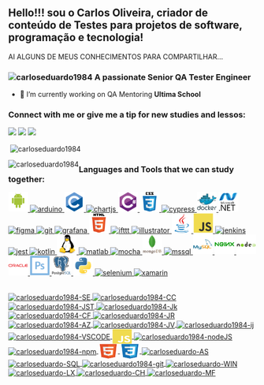 ## Hello!!! sou o Carlos Oliveira, criador de conteúdo de Testes para projetos de software, programação e tecnologia!
AI ALGUNS DE MEUS CONHECIMENTOS PARA COMPARTILHAR...

<h3 align="left"> <img src="https://komarev.com/ghpvc/?username=carloseduardo1984&label=Profile%20views&color=0e75b6&style=flat" alt="carloseduardo1984" /> A passionate Senior QA Tester Engineer   </h3>

- 🔭 I’m currently working on QA Mentoring **Ultima School**

<h3 align="left">Connect with me or give me a tip for new studies and lessos:</h3>
<p align="left">
  <a href="https://www.youtube.com/@ceocampanhaeletronicaonlin8457"><img src="https://img.shields.io/badge/YouTube-FF0000?style=for-the-badge&logo=youtube&logoColor=white" target="_blank"></a>   
 <a href = "mailto:carloseduardo1984@gmail.com"><img src="https://img.shields.io/badge/-Gmail-%23333?style=for-the-badge&logo=gmail&logoColor=white" target="_blank"></a>
  <a href="https://www.linkedin.com/in/carlosoliveira1984/" target="_blank"><img src="https://img.shields.io/badge/-LinkedIn-%230077B5?style=for-the-badge&logo=linkedin&logoColor=white" target="_blank"></a>  
 </a>

</p> 

<p>&nbsp;<img align="center" src="https://github-readme-stats.vercel.app/api?username=carloseduardo1984&show_icons=true&locale=en" alt="carloseduardo1984" /></p>
  
<p><img align="left" src="https://github-readme-stats.vercel.app/api/top-langs?username=carloseduardo1984&show_icons=true&locale=en&layout=compact" alt="carloseduardo1984" /></p>


<h3 align="left">Languages and Tools that we can study together:</h3>
<p align="left"> <a href="https://developer.android.com" target="_blank" rel="noreferrer"> <img src="https://raw.githubusercontent.com/devicons/devicon/master/icons/android/android-original-wordmark.svg" alt="android" width="40" height="40"/> </a> <a href="https://www.arduino.cc/" target="_blank" rel="noreferrer"> <img src="https://cdn.worldvectorlogo.com/logos/arduino-1.svg" alt="arduino" width="40" height="40"/> </a> <a href="https://www.cprogramming.com/" target="_blank" rel="noreferrer"> <img src="https://raw.githubusercontent.com/devicons/devicon/master/icons/c/c-original.svg" alt="c" width="40" height="40"/> </a> <a href="https://www.chartjs.org" target="_blank" rel="noreferrer"> <img src="https://www.chartjs.org/media/logo-title.svg" alt="chartjs" width="40" height="40"/> </a> <a href="https://www.w3schools.com/cs/" target="_blank" rel="noreferrer"> <img src="https://raw.githubusercontent.com/devicons/devicon/master/icons/csharp/csharp-original.svg" alt="csharp" width="40" height="40"/> </a> <a href="https://www.w3schools.com/css/" target="_blank" rel="noreferrer"> <img src="https://raw.githubusercontent.com/devicons/devicon/master/icons/css3/css3-original-wordmark.svg" alt="css3" width="40" height="40"/> </a> <a href="https://www.cypress.io" target="_blank" rel="noreferrer"> <img src="https://raw.githubusercontent.com/simple-icons/simple-icons/6e46ec1fc23b60c8fd0d2f2ff46db82e16dbd75f/icons/cypress.svg" alt="cypress" width="40" height="40"/> </a> <a href="https://www.docker.com/" target="_blank" rel="noreferrer"> <img src="https://raw.githubusercontent.com/devicons/devicon/master/icons/docker/docker-original-wordmark.svg" alt="docker" width="40" height="40"/> </a> <a href="https://dotnet.microsoft.com/" target="_blank" rel="noreferrer"> <img src="https://raw.githubusercontent.com/devicons/devicon/master/icons/dot-net/dot-net-original-wordmark.svg" alt="dotnet" width="40" height="40"/> </a> <a href="https://www.figma.com/" target="_blank" rel="noreferrer"> <img src="https://www.vectorlogo.zone/logos/figma/figma-icon.svg" alt="figma" width="40" height="40"/> </a> <a href="https://git-scm.com/" target="_blank" rel="noreferrer"> <img src="https://www.vectorlogo.zone/logos/git-scm/git-scm-icon.svg" alt="git" width="40" height="40"/> </a> <a href="https://grafana.com" target="_blank" rel="noreferrer"> <img src="https://www.vectorlogo.zone/logos/grafana/grafana-icon.svg" alt="grafana" width="40" height="40"/> </a> <a href="https://www.w3.org/html/" target="_blank" rel="noreferrer"> <img src="https://raw.githubusercontent.com/devicons/devicon/master/icons/html5/html5-original-wordmark.svg" alt="html5" width="40" height="40"/> </a> <a href="https://ifttt.com/" target="_blank" rel="noreferrer"> <img src="https://www.vectorlogo.zone/logos/ifttt/ifttt-ar21.svg" alt="ifttt" width="40" height="40"/> </a> <a href="https://www.adobe.com/in/products/illustrator.html" target="_blank" rel="noreferrer"> <img src="https://www.vectorlogo.zone/logos/adobe_illustrator/adobe_illustrator-icon.svg" alt="illustrator" width="40" height="40"/> </a> <a href="https://www.java.com" target="_blank" rel="noreferrer"> <img src="https://raw.githubusercontent.com/devicons/devicon/master/icons/java/java-original.svg" alt="java" width="40" height="40"/> </a> <a href="https://developer.mozilla.org/en-US/docs/Web/JavaScript" target="_blank" rel="noreferrer"> <img src="https://raw.githubusercontent.com/devicons/devicon/master/icons/javascript/javascript-original.svg" alt="javascript" width="40" height="40"/> </a> <a href="https://www.jenkins.io" target="_blank" rel="noreferrer"> <img src="https://www.vectorlogo.zone/logos/jenkins/jenkins-icon.svg" alt="jenkins" width="40" height="40"/> </a> <a href="https://jestjs.io" target="_blank" rel="noreferrer"> <img src="https://www.vectorlogo.zone/logos/jestjsio/jestjsio-icon.svg" alt="jest" width="40" height="40"/> </a> <a href="https://kotlinlang.org" target="_blank" rel="noreferrer"> <img src="https://www.vectorlogo.zone/logos/kotlinlang/kotlinlang-icon.svg" alt="kotlin" width="40" height="40"/> </a> <a href="https://www.linux.org/" target="_blank" rel="noreferrer"> <img src="https://raw.githubusercontent.com/devicons/devicon/master/icons/linux/linux-original.svg" alt="linux" width="40" height="40"/> </a> <a href="https://www.mathworks.com/" target="_blank" rel="noreferrer"> <img src="https://upload.wikimedia.org/wikipedia/commons/2/21/Matlab_Logo.png" alt="matlab" width="40" height="40"/> </a> <a href="https://mochajs.org" target="_blank" rel="noreferrer"> <img src="https://www.vectorlogo.zone/logos/mochajs/mochajs-icon.svg" alt="mocha" width="40" height="40"/> </a> <a href="https://www.mongodb.com/" target="_blank" rel="noreferrer"> <img src="https://raw.githubusercontent.com/devicons/devicon/master/icons/mongodb/mongodb-original-wordmark.svg" alt="mongodb" width="40" height="40"/> </a> <a href="https://www.microsoft.com/en-us/sql-server" target="_blank" rel="noreferrer"> <img src="https://www.svgrepo.com/show/303229/microsoft-sql-server-logo.svg" alt="mssql" width="40" height="40"/> </a> <a href="https://www.mysql.com/" target="_blank" rel="noreferrer"> <img src="https://raw.githubusercontent.com/devicons/devicon/master/icons/mysql/mysql-original-wordmark.svg" alt="mysql" width="40" height="40"/> </a> <a href="https://www.nginx.com" target="_blank" rel="noreferrer"> <img src="https://raw.githubusercontent.com/devicons/devicon/master/icons/nginx/nginx-original.svg" alt="nginx" width="40" height="40"/> </a> <a href="https://nodejs.org" target="_blank" rel="noreferrer"> <img src="https://raw.githubusercontent.com/devicons/devicon/master/icons/nodejs/nodejs-original-wordmark.svg" alt="nodejs" width="40" height="40"/> </a> <a href="https://www.oracle.com/" target="_blank" rel="noreferrer"> <img src="https://raw.githubusercontent.com/devicons/devicon/master/icons/oracle/oracle-original.svg" alt="oracle" width="40" height="40"/> </a> <a href="https://www.photoshop.com/en" target="_blank" rel="noreferrer"> <img src="https://raw.githubusercontent.com/devicons/devicon/master/icons/photoshop/photoshop-line.svg" alt="photoshop" width="40" height="40"/> </a> <a href="https://www.postgresql.org" target="_blank" rel="noreferrer"> <img src="https://raw.githubusercontent.com/devicons/devicon/master/icons/postgresql/postgresql-original-wordmark.svg" alt="postgresql" width="40" height="40"/> </a> <a href="https://www.python.org" target="_blank" rel="noreferrer"> <img src="https://raw.githubusercontent.com/devicons/devicon/master/icons/python/python-original.svg" alt="python" width="40" height="40"/> </a> <a href="https://www.selenium.dev" target="_blank" rel="noreferrer"> <img src="https://raw.githubusercontent.com/detain/svg-logos/780f25886640cef088af994181646db2f6b1a3f8/svg/selenium-logo.svg" alt="selenium" width="40" height="40"/> </a> <a href="https://dotnet.microsoft.com/apps/xamarin" target="_blank" rel="noreferrer"> <img src="https://raw.githubusercontent.com/detain/svg-logos/780f25886640cef088af994181646db2f6b1a3f8/svg/xamarin.svg" alt="xamarin" width="40" height="40"/> </a> </p>

<div>
  <a href="https://https://www.linkedin.com/in/carlosoliveira1984/>
  
  


<div style="display: inline_block"><br> 
  <img align="center" alt="carloseduardo1984-SE" height="30" width="40" src="https://cdn.jsdelivr.net/gh/devicons/devicon/icons/selenium/selenium-original.svg">
  <img align="center" alt="carloseduardo1984-CC" height="30" width="40" src="https://cdn.jsdelivr.net/gh/devicons/devicon/icons/cucumber/cucumber-plain.svg">
  <img align="center" alt="carloseduardo1984-JST" height="30" width="40" src="https://cdn.jsdelivr.net/gh/devicons/devicon/icons/jest/jest-plain.svg">
  <img align="center" alt="carloseduardo1984-Jk" height="30" width="40" src="https://cdn.jsdelivr.net/gh/devicons/devicon/icons/jenkins/jenkins-original.svg">
  <img align="center" alt="carloseduardo1984-CF" height="30" width="40" src="https://cdn.jsdelivr.net/gh/devicons/devicon/icons/confluence/confluence-original.svg">
  <img align="center" alt="carloseduardo1984-JR" height="30" width="40" src="https://cdn.jsdelivr.net/gh/devicons/devicon/icons/jira/jira-original-wordmark.svg">
  <img align="center" alt="carloseduardo1984-AZ" height="30" width="40" src="https://cdn.jsdelivr.net/gh/devicons/devicon/icons/azure/azure-original-wordmark.svg">
   <img align="center" alt="carloseduardo1984-JV" height="30" width="40" src="https://cdn.jsdelivr.net/gh/devicons/devicon/icons/java/java-plain-wordmark.svg">
  <img align="center" alt="carloseduardo1984-ij" height="30" width="40" src="https://cdn.jsdelivr.net/gh/devicons/devicon/icons/intellij/intellij-plain-wordmark.svg" />
          
  <img align="center" alt="carloseduardo1984-VSCODE" height="30" width="40" src="https://cdn.jsdelivr.net/gh/devicons/devicon/icons/vscode/vscode-original-wordmark.svg">
    <img align="center" alt="carloseduardo1984-JS" height="30" width="40" src="https://raw.githubusercontent.com/devicons/devicon/master/icons/javascript/javascript-plain.svg">
  <img align="center" alt="carloseduardo1984-nodeJS" height="30" width="40" src="https://cdn.jsdelivr.net/gh/devicons/devicon/icons/nodejs/nodejs-plain-wordmark.svg">
   <img align="center" alt="carloseduardo1984-npm" height="30" width="40" src="https://cdn.jsdelivr.net/gh/devicons/devicon/icons/npm/npm-original-wordmark.svg">
  
  <img align="center" alt="carloseduardo1984-HTML" height="30" width="40" src="https://raw.githubusercontent.com/devicons/devicon/master/icons/html5/html5-original.svg">
  <img align="center" alt="carloseduardo1984-CSS" height="30" width="40" src="https://raw.githubusercontent.com/devicons/devicon/master/icons/css3/css3-original.svg">
  <img align="center" alt="carloseduardo-AS" height="30" width="40" src="https://cdn.jsdelivr.net/gh/devicons/devicon/icons/androidstudio/androidstudio-original.svg">
  <img align="center" alt="carloseduardo-SQL" height="30" width="40" src="https://cdn.jsdelivr.net/gh/devicons/devicon/icons/mysql/mysql-plain-wordmark.svg">

  <img align="center" alt="carloseduardo1984-git" height="30" width="40" src="https://cdn.jsdelivr.net/gh/devicons/devicon/icons/git/git-plain-wordmark.svg">
  <img align="center" alt="carloseduardo-WIN" height="30" width="40" src="https://cdn.jsdelivr.net/gh/devicons/devicon/icons/windows8/windows8-original.svg" />
  <img align="center" alt="carloseduardo-LX" height="30" width="40" src="https://cdn.jsdelivr.net/gh/devicons/devicon/icons/linux/linux-original.svg" />
  <img align="center" alt="carloseduardo-CH" height="30" width="40" src="https://cdn.jsdelivr.net/gh/devicons/devicon/icons/chrome/chrome-original.svg" />
  <img align="center" alt="carloseduardo-MF" height="30" width="40" src="https://cdn.jsdelivr.net/gh/devicons/devicon/icons/firefox/firefox-original.svg" />                  
</div>
  
  ##
 

